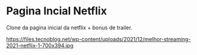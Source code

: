 # Pagina Incial Netflix
 Clone da pagina inicial da netflix + bonus de trailer. 
 
 
https://files.tecnoblog.net/wp-content/uploads/2021/12/melhor-streaming-2021-netflix-1-700x394.jpg
